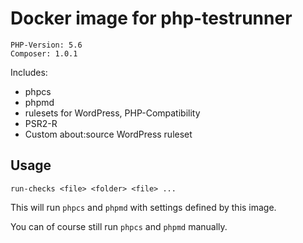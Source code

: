 # Docker image for php-testrunner

    PHP-Version: 5.6
    Composer: 1.0.1

Includes:

* phpcs
* phpmd
* rulesets for WordPress, PHP-Compatibility
* PSR2-R
* Custom about:source WordPress ruleset

## Usage

    run-checks <file> <folder> <file> ...

This will run `phpcs` and `phpmd` with settings defined by this image.

You can of course still run `phpcs` and `phpmd` manually.
